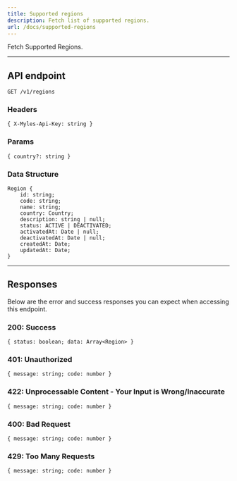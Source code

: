 ```yaml
---
title: Supported regions
description: Fetch list of supported regions.
url: /docs/supported-regions
---
```


Fetch Supported Regions.

---

## API endpoint

```shell
GET /v1/regions
```

### Headers

```shell
{ X-Myles-Api-Key: string }
```

### Params

```shell
{ country?: string }
```

### Data Structure

```shell
Region {
	id: string;
	code: string;
	name: string;
	country: Country;
	description: string | null;
	status: ACTIVE | DEACTIVATED;
	activatedAt: Date | null;
	deactivatedAt: Date | null;
	createdAt: Date;
	updatedAt: Date;
}
```

---

## Responses

Below are the error and success responses you can expect when accessing this endpoint.

### 200: Success

```shell
{ status: boolean; data: Array<Region> }
```

### 401: Unauthorized

```shell
{ message: string; code: number }
```

### 422: Unprocessable Content - Your Input is Wrong/Inaccurate

```shell
{ message: string; code: number }
```

### 400: Bad Request

```shell
{ message: string; code: number }
```

### 429: Too Many Requests

```shell
{ message: string; code: number }
```

